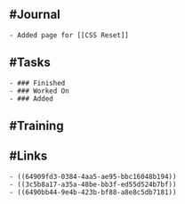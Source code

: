 ## #Journal
	- Added page for [[CSS Reset]]
## #Tasks
	- ### Finished
	- ### Worked On
	- ### Added
## #Training
## #Links
	- ((64909fd3-0384-4aa5-ae95-bbc16048b194))
	- ((3c5b8a17-a35a-48be-bb3f-ed55d524b7bf))
	- ((6490bb44-9e4b-423b-bf88-a8e8c5db7181))